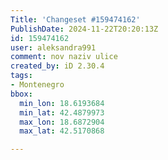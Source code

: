 ```yaml
---
Title: 'Changeset #159474162'
PublishDate: 2024-11-22T20:20:13Z
id: 159474162
user: aleksandra991
comment: nov naziv ulice
created_by: iD 2.30.4
tags:
- Montenegro
bbox:
  min_lon: 18.6193684
  min_lat: 42.4879973
  max_lon: 18.6872904
  max_lat: 42.5170868

---
```

